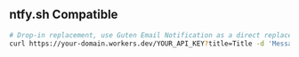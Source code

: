 
## ntfy.sh Compatible

```bash
# Drop-in replacement, use Guten Email Notification as a direct replacement for ntfy.sh
curl https://your-domain.workers.dev/YOUR_API_KEY?title=Title -d 'Message'
```